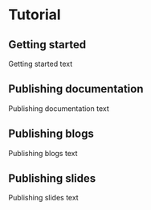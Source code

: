 # Tutorial

## Getting started

Getting started text

## Publishing documentation

Publishing documentation text

## Publishing blogs

Publishing blogs text

## Publishing slides

Publishing slides text
